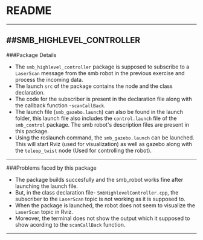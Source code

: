 # README #
---
##SMB_HIGHLEVEL_CONTROLLER
---

###Package Details

- The `smb_highlevel_controller` package is supposed to subscribe to a `LaserScan` message from the smb robot in the previous exercise and process the incoming data.
- The launch `src` of the package contains the node and the class declaration.
- The code for the subscriber is present in the declaration file along with the callback function -`scanCallBack`.
- The launch file (`smb_gazebo.launch`) can also be found in the launch folder, this launch file also includes the `control.launch` file of the `smb_control` package. The smb robot's description files are present in this package.
- Using the roslaunch command, the `smb_gazebo.launch` can be launched. This will start Rviz (used for visualization) as well as gazebo along with the `teleop_twist` node (Used for controlling the robot).
---
###Problems faced by this package
- The package builds succesfully and the smb_robot works fine after launching the launch file.
- But, in the class declaration file- `SmbHighlevelController.cpp`, the subscriber to the `LaserScan` topic is not working as it is supposed to.
- When the package is launched, the robot does not seem to visualize the `LaserScan` topic in Rviz.
- Moreover, the terminal does not show the output which it supposed to show acording to the `scanCallBack` function.
---